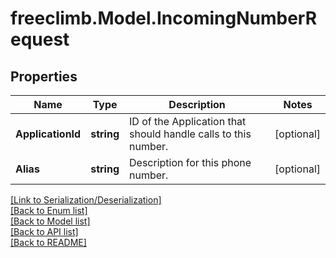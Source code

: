 # freeclimb.Model.IncomingNumberRequest


## Properties

Name | Type | Description | Notes
------------ | ------------- | ------------- | -------------
**ApplicationId** | **string** | ID of the Application that should handle calls to this number. | [optional] 
**Alias** | **string** | Description for this phone number. | [optional] 

[[Link to Serialization/Deserialization]](../README.md#documentation-for-serialization-deserialization)<br /> 
[[Back to Enum list]](../README.md#documentation-for-enums)<br /> 
[[Back to Model list]](../README.md#documentation-for-models)<br /> 
[[Back to API list]](../README.md#documentation-for-api-endpoints) <br /> 
[[Back to README]](../README.md) <br /> 
